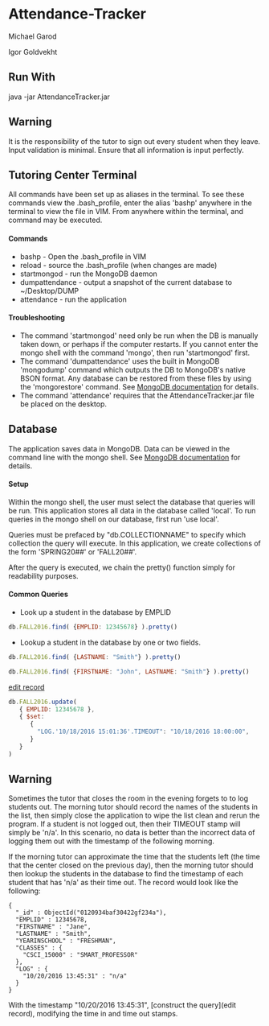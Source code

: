 # Attendance-Tracker
Michael Garod

Igor Goldvekht

## Run With
java -jar AttendanceTracker.jar

## Warning
It is the responsibility of the tutor to sign out every student when they leave.
Input validation is minimal. Ensure that all information is input perfectly.

## Tutoring Center Terminal
All commands have been set up as aliases in the terminal. To see these commands view the .bash_profile, enter the alias 'bashp' anywhere in the terminal to view the file in VIM. From anywhere within the terminal, and command may be executed.

#### Commands
* bashp - Open the .bash_profile in VIM
* reload - source the .bash_profile (when changes are made)
* startmongod - run the MongoDB daemon
* dumpattendance - output a snapshot of the current database to ~/Desktop/DUMP
* attendance - run the application

#### Troubleshooting
* The command 'startmongod' need only be run when the DB is manually taken down, or perhaps if the computer restarts. If you cannot enter the mongo shell with the command 'mongo', then run 'startmongod' first.
* The command 'dumpattendance' uses the built in MongoDB 'mongodump' command which outputs the DB to MongoDB's native BSON format. Any database can be restored from these files by using the 'mongorestore' command. See [MongoDB documentation](https://docs.mongodb.com/manual/reference/program/mongorestore/) for details.
* The command 'attendance' requires that the AttendanceTracker.jar file be placed on the desktop.

## Database
The application saves data in MongoDB. Data can be viewed in the command line with the mongo shell. See [MongoDB documentation](https://docs.mongodb.com/getting-started/shell/client/) for details.

#### Setup
Within the mongo shell, the user must select the database that queries will be run. This application stores all data in the database called 'local'. To run queries in the mongo shell on our database, first run 'use local'.

Queries must be prefaced by "db.COLLECTIONNAME" to specify which collection the query will execute. In this application, we create collections of the form 'SPRING20##' or 'FALL20##'.

After the query is executed, we chain the pretty() function simply for readability purposes.

#### Common Queries
* Look up a student in the database by EMPLID
```javascript
db.FALL2016.find( {EMPLID: 12345678} ).pretty()
```

* Lookup a student in the database by one or two fields.
```javascript
db.FALL2016.find( {LASTNAME: "Smith"} ).pretty()

db.FALL2016.find( {FIRSTNAME: "John", LASTNAME: "Smith"} ).pretty()
```

[edit record](*Edit-the-time-in-which-a-student-has-logged-out)
```javascript
db.FALL2016.update(
   { EMPLID: 12345678 },
   { $set:
      {
        "LOG.'10/18/2016 15:01:36'.TIMEOUT": "10/18/2016 18:00:00",
      }
   }
)
```

## Warning
Sometimes the tutor that closes the room in the evening forgets to to log students out. The morning tutor should record the names of the students in the list, then simply close the application to wipe the list clean and rerun the program. If a student is not logged out, then their TIMEOUT stamp will simply be 'n/a'. In this scenario, no data is better than the incorrect data of logging them out with the timestamp of the following morning.

If the morning tutor can approximate the time that the students left (the time that the center closed on the previous day), then the morning tutor should then lookup the students in the database to find the timestamp of each student that has 'n/a' as their time out. The record would look like the following:
```
{
  "_id" : ObjectId("0120934baf30422gf234a"),
  "EMPLID" : 12345678,
  "FIRSTNAME" : "Jane",
  "LASTNAME" : "Smith",
  "YEARINSCHOOL" : "FRESHMAN",
  "CLASSES" : {
    "CSCI_15000" : "SMART_PROFESSOR"
  },
  "LOG" : {
    "10/20/2016 13:45:31" : "n/a"
  }
}
```

With the timestamp "10/20/2016 13:45:31", [construct the query](edit record), modifying the time in and time out stamps.